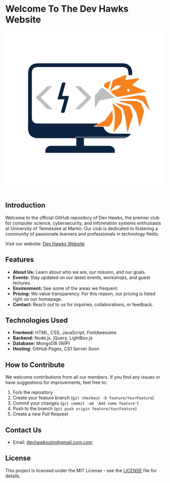 # Welcome To The Dev Hawks Website

![Dev Hawks Logo](images/transpdh.png)

## Introduction

Welcome to the official GitHub repository of Dev Hawks, the premier club for computer science, cybersecurity, and information systems enthusiasts at University of Tennessee at Martin. Our club is dedicated to fostering a community of passionate learners and professionals in technology fields.

Visit our website: [Dev Hawks Website](https://connorgladish.github.io/DevHawksWebsite/)

## Features

- **About Us:** Learn about who we are, our mission, and our goals.
- **Events:** Stay updated on our latest events, workshops, and guest lectures.
- **Environment:** See some of the areas we frequent.
- **Pricing:** We value transparency. For this reason, our pricing is listed right on our homepage.
- **Contact:** Reach out to us for inquiries, collaborations, or feedback.

## Technologies Used

- **Frontend:** HTML, CSS, JavaScript, FontAwesome
- **Backend:** Node.js, jQuery, LightBox.js
- **Database:** MongoDB (WIP)
- **Hosting:** GitHub Pages, CS1 Server Soon

## How to Contribute

We welcome contributions from all our members. If you find any issues or have suggestions for improvements, feel free to:

1. Fork the repository
2. Create your feature branch (`git checkout -b feature/YourFeature`)
3. Commit your changes (`git commit -am 'Add some feature'`)
4. Push to the branch (`git push origin feature/YourFeature`)
5. Create a new Pull Request

## Contact Us

- Email: [devhawksutm@gmail.com.com](mailto:devhawksutm@gmail.com)

## License

This project is licensed under the MIT License - see the [LICENSE](LICENSE) file for details.
